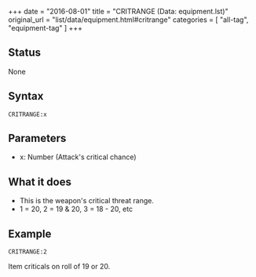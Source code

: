+++
date = "2016-08-01"
title = "CRITRANGE (Data: equipment.lst)"
original_url = "list/data/equipment.html#critrange"
categories = [ "all-tag", "equipment-tag" ]
+++

## Status

None

## Syntax

`CRITRANGE:x`

## Parameters

-   x: Number (Attack's critical chance)



What it does
------------

-   This is the weapon's critical threat range.
-   1 = 20, 2 = 19 & 20, 3 = 18 - 20, etc

Example
-------

`CRITRANGE:2`

Item criticals on roll of 19 or 20.

